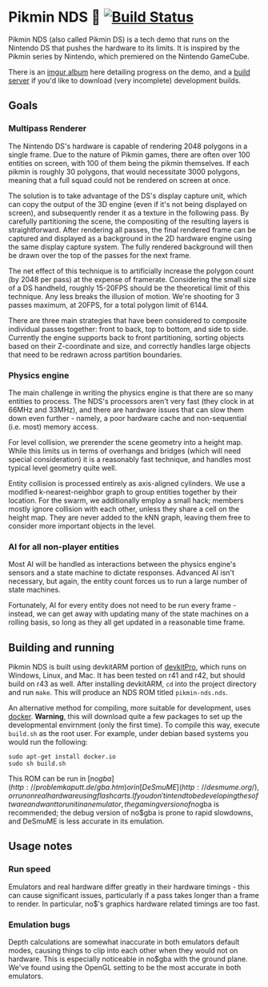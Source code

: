# Pikmin NDS :seedling: [![Build Status](https://travis-ci.org/zeta0134/pikmin-nds.svg?branch=master)](https://travis-ci.org/zeta0134/pikmin-nds)

Pikmin NDS (also called Pikmin DS) is a tech demo that runs on the Nintendo DS that pushes the hardware to its limits. It is inspired by the Pikmin series by Nintendo, which premiered on the Nintendo GameCube.

There is an [imgur album](http://imgur.com/a/YMi6K) here detailing progress on the demo, and a [build server](http://pikmin-ds.nicholasflynt.com/) if you'd like to download (very incomplete) development builds.

## Goals

### Multipass Renderer

The Nintendo DS's hardware is capable of rendering 2048 polygons in a single frame. Due to the nature of Pikmin games, there are often over 100 entities on screen, with 100 of them being the pikmin themselves. If each pikmin is roughly 30 polygons, that would necessitate 3000 polygons, meaning that a full squad could not be rendered on screen at once.

The solution is to take advantage of the DS's display capture unit, which can copy the output of the 3D engine (even if it's not being displayed on screen), and subsequently render it as a texture in the following pass. By carefully partitioning the scene, the compositing of the resulting layers is straightforward. After rendering all passes, the final rendered frame can be captured and displayed as a background in the 2D hardware engine using the same display capture system. The fully rendered background will then be drawn over the top of the passes for the next frame.

The net effect of this technique is to artificially increase the polygon count (by 2048 per pass) at the expense of framerate. Considering the small size of a DS handheld, roughly 15-20FPS should be the theoretical limit of this technique. Any less breaks the illusion of motion. We're shooting for 3 passes maximum, at 20FPS, for a total polygon limit of 6144.

There are three main strategies that have been considered to composite individual passes together: front to back, top to bottom, and side to side. Currently the engine supports back to front partitioning, sorting objects based on their Z-coordinate and size, and correctly handles large objects that need to be redrawn across partition boundaries.

### Physics engine

The main challenge in writing the physics engine is that there are so many entities to process. The NDS's processors aren't very fast (they clock in at 66MHz and 33MHz), and there are hardware issues that can slow them down even further - namely, a poor hardware cache and non-sequential (i.e. most) memory access.

For level collision, we prerender the scene geometry into a height map. While this limits us in terms of overhangs and bridges (which will need special consideration) it is a reasonably fast technique, and handles most typical level geometry quite well.

Entity collision is processed entirely as axis-aligned cylinders. We use a modified k-nearest-neighbor graph to group entities together by their location. For the swarm, we additionally employ a small hack; members mostly ignore collision with each other, unless they share a cell on the height map. They are never added to the kNN graph, leaving them free to consider more important objects in the level.

### AI for all non-player entities

Most AI will be handled as interactions between the physics engine's sensors and a state machine to dictate responses. Advanced AI isn't necessary, but again, the entity count forces us to run a large number of state machines.

Fortunately, AI for every entity does not need to be run every frame - instead, we can get away with updating many of the state machines on a rolling basis, so long as they all get updated in a reasonable time frame.

## Building and running

Pikmin NDS is built using devkitARM portion of [devkitPro](http://devkitpro.org/), which runs on Windows, Linux, and Mac. It has been tested on r41 and r42, but should build on r43 as well. After installing devkitARM, `cd` into the project directory and run `make`. This will produce an NDS ROM titled `pikmin-nds.nds`.

An alternative method for compiling, more suitable for development, uses [docker](http://docs.docker.com/mac/started). **Warning**, this will download quite a few packages to set up the developmental envirnment (only the first time). To compile this way, execute `build.sh` as the root user. For example, under debian based systems you would run the following:
```
sudo apt-get install docker.io
sudo sh build.sh
```

This ROM can be run in [no$gba](http://problemkaputt.de/gba.htm) or in [DeSmuME](http://desmume.org/), or run on real hardware using flash carts. If you don't intend to be developing the software and want to run it in an emulator, the gaming version of no$gba is recommended; the debug version of no$gba is prone to rapid slowdowns, and DeSmuME is less accurate in its emulation.

## Usage notes

### Run speed

Emulators and real hardware differ greatly in their hardware timings - this can cause significant issues, particularly if a pass takes longer than a frame to render. In particular, no$'s graphics hardware related timings are too fast.

### Emulation bugs

Depth calculations are somewhat inaccurate in both emulators default modes, causing things to clip into each other when they would not on hardware. This is especially noticeable in no$gba with the ground plane. We've found using the OpenGL setting to be the most accurate in both emulators.
